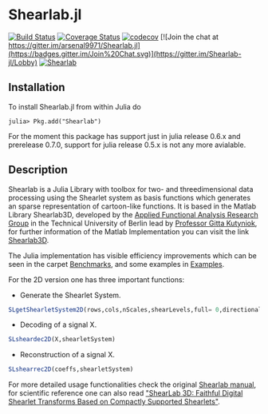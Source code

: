 # Shearlab.jl #

[![Build Status](https://travis-ci.org/arsenal9971/Shearlab.jl.svg?branch=master)](https://travis-ci.org/arsenal9971/Shearlab.jl)
[![Coverage Status](https://coveralls.io/repos/arsenal9971/Shearlab.jl/badge.svg?branch=master&service=github)](https://travis-ci.org/arsenal9971/Shearlab.jl?branch=master)
[![codecov](https://codecov.io/gh/arsenal9971/Shearlab.jl/branch/master/graph/badge.svg)](https://travis-ci.org/arsenal9971/Shearlab.j)
[![Join the chat at https://gitter.im/arsenal9971/Shearlab.jl](https://badges.gitter.im/Join%20Chat.svg)](https://gitter.im/Shearlab-jl/Lobby)
[![Shearlab](http://pkg.julialang.org/badges/Shearlab_0.6.svg)](http://pkg.julialang.org/?pkg=Shearlab&ver=0.6)

## Installation
To install Shearlab.jl from within Julia do 

    julia> Pkg.add("Shearlab")

For the moment this package has support just in julia release 0.6.x and prerelease 0.7.0, support for julia release 0.5.x is not any more avialable. 

## Description 
Shearlab is a Julia Library with toolbox for two- and threedimensional data processing using the Shearlet system as basis functions which generates an sparse representation of cartoon-like functions. It is based in the Matlab Library Shearlab3D, developed by the [Applied Functional Analysis Research Group](http://www.math.tu-berlin.de/fachgebiete_ag_modnumdiff/angewandtefunktionalanalysis/v_menue/afg/) in the Technical University of Berlin lead by [Professor Gitta Kutyniok](http://www.tu-berlin.de/?108957), for further information of the Matlab Implementation you can visit the link [Shearlab3D](http://www3.math.tu-berlin.de/numerik/www.shearlab.org/).

The Julia implementation has visible efficiency improvements which can be seen in the carpet [Benchmarks](https://github.com/arsenal9971/Shearlab.jl/tree/master/benchmarks), and some examples in [Examples](https://github.com/arsenal9971/Shearlab.jl/tree/master/examples).

For the 2D version one has three important functions:

- Generate the Shearlet System.
```julia
SLgetShearletSystem2D(rows,cols,nScales,shearLevels,full= 0,directionalFilter, quadratureMirrorFilter) 
```

- Decoding of a signal X.
```julia
SLsheardec2D(X,shearletSystem) 
```

- Reconstruction of a signal X.
```julia
SLshearrec2D(coeffs,shearletSystem) 
```

For more detailed usage functionalities check the original [Shearlab manual](http://shearlab.org/files/documents/ShearLab3Dv10_Manual.pdf), for scientific reference one can also read ["ShearLab 3D: Faithful Digital Shearlet Transforms Based on Compactly Supported Shearlets"](http://www.math.tu-berlin.de/fileadmin/i26_fg-kutyniok/Kutyniok/Papers/ShearLab3D.pdf).
